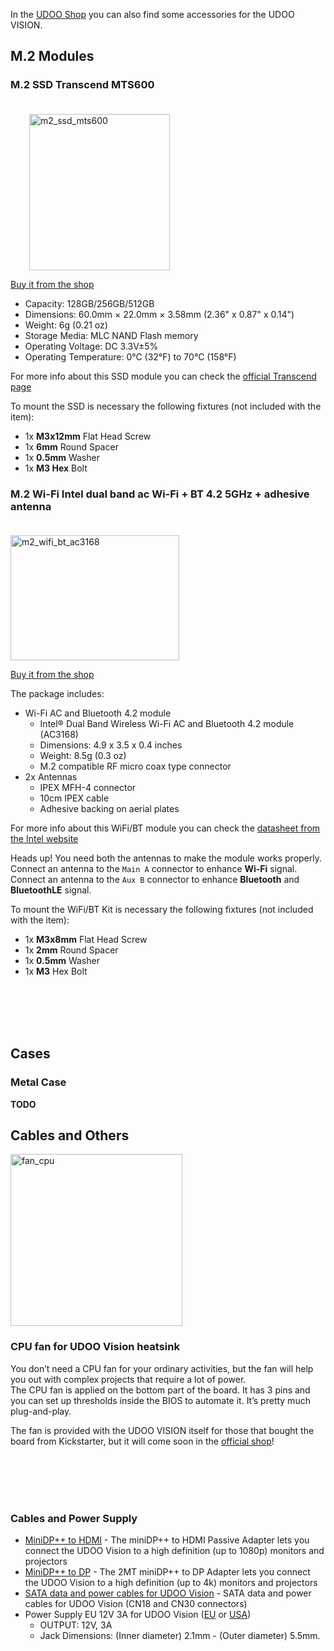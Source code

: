 In the [UDOO Shop](https://shop.udoo.org/) you can also find some accessories for the UDOO VISION.

## M.2 Modules

### M.2 SSD Transcend MTS600

<img src="../img/accessories/m2_ssd_mts600.jpg" alt="m2_ssd_mts600" class="img-responsive pull-right" height="250px" width="225px" style="margin-left:30px;margin-top:20px">

[Buy it from the shop](https://shop.udoo.org/en/catalogsearch/result/?q=mts600)

* Capacity: 128GB/256GB/512GB
* Dimensions: 60.0mm × 22.0mm × 3.58mm (2.36" x 0.87" x 0.14")
* Weight: 6g (0.21 oz)
* Storage Media: MLC NAND Flash memory
* Operating Voltage: DC 3.3V±5%
* Operating Temperature: 0°C (32°F) to 70°C (158°F)

For more info about this SSD module you can check the [official Transcend page](https://www.transcend-info.com/Products/No-643)

To mount the SSD is necessary the following fixtures (not included with the item):

* 1x **M3x12mm** Flat Head Screw
* 1x **6mm** Round Spacer
* 1x **0.5mm** Washer
* 1x **M3 Hex** Bolt

### M.2 Wi-Fi Intel dual band ac Wi-Fi + BT 4.2 5GHz + adhesive antenna

<img src="../img/accessories/m2_wifi_bt_ac3168.jpg" alt="m2_wifi_bt_ac3168" class="img-responsive pull-right" height="200px" width="270px" style="margin-right:30px;margin-top:20px">

[Buy it from the shop](https://shop.udoo.org/en/kit-m-2-wifi-bt.html)

The package includes:
* Wi-Fi AC and Bluetooth 4.2 module
  * Intel® Dual Band Wireless Wi-Fi AC and Bluetooth 4.2 module (AC3168)
  * Dimensions: 4.9 x 3.5 x 0.4 inches
  * Weight: 8.5g (0.3 oz)
  * M.2 compatible RF micro coax type connector
* 2x Antennas
  * IPEX MFH-4 connector
  * 10cm IPEX cable
  * Adhesive backing on aerial plates

For more info about this WiFi/BT module you can check the [datasheet from the Intel website](https://www.intel.com/content/www/us/en/wireless-products/dual-band-wireless-ac-3168-brief.html)


<span class="label label-warning">Heads up!</span> You need both the antennas to make the module works properly. Connect an antenna to the `Main A` connector to enhance **Wi-Fi** signal. Connect an antenna to the `Aux B` connector to enhance **Bluetooth** and **BluetoothLE** signal.

To mount the WiFi/BT Kit is necessary the following fixtures (not included with the item):

* 1x **M3x8mm** Flat Head Screw
* 1x **2mm** Round Spacer
* 1x **0.5mm** Washer
* 1x **M3** Hex Bolt


<br/>
<br/>
<br/>
<br/>

## Cases

### Metal Case

**TODO**

## Cables and Others


<img src="https://edge.seco.com/media/catalog/product/c
ache/6561462fb70bf4a24230671d096f589e/s/c/sc41-diss-3_2_1.png" alt="fan_cpu" class="img-responsive pull-right" height="275px" style="margin-right:30px; margin-top:0px; padding-top:0px;">
### CPU fan for UDOO Vision heatsink

You don’t need a CPU fan for your ordinary activities, but the fan will help you out with complex projects that require a lot of power.  
The CPU fan is applied on the bottom part of the board. It has 3 pins and you can set up thresholds inside the BIOS to automate it. It’s pretty much plug-and-play.

The fan is provided with the UDOO VISION itself for those that bought the board from Kickstarter, but it will come soon in the [official shop](https://shop.udoo.org/)!


</br>
<br/>
<br/>
<br/>

### Cables and Power Supply

* [MiniDP++ to HDMI](https://shop.udoo.org/cable-minidp-to-hdmi.html) -
The miniDP++ to HDMI Passive Adapter lets you connect the UDOO Vision to a high definition (up to 1080p) monitors and projectors
* [MiniDP++ to DP](https://shop.udoo.org/cable-minidp-to-dp.html) -
The 2MT miniDP++ to DP Adapter lets you connect the UDOO Vision to a high definition (up to 4k) monitors and projectors
* [SATA data and power cables for UDOO Vision](https://shop.udoo.org/en/sata-data-and-power-cables.html) -
SATA data and power cables for UDOO Vision (CN18 and CN30 connectors)
* Power Supply EU 12V 3A for UDOO Vision ([EU](https://shop.udoo.org/en/power-supply-12v-3a-eu.html) or [USA](https://shop.udoo.org/en/power-supply-12v-3a-usa.html))
  * OUTPUT: 12V, 3A
  * Jack Dimensions: (Inner diameter) 2.1mm - (Outer diameter) 5.5mm.

